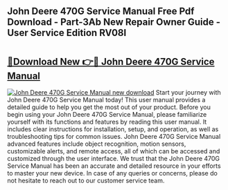 ## John Deere 470G Service Manual Free Pdf Download - Part-3Ab New Repair Owner Guide - User Service Edition RV08I

# <h2><a href="http://bc93285.oget.top/?id=John+Deere+470G+Service+Manual">🔗Download New 👉🔴 John Deere 470G Service Manual</a></h2>

[![John Deere 470G Service Manual new download](https://i.imgur.com/5g1atiW.png)](http://bc93285.oget.top/?id=John+Deere+470G+Service+Manual)
Start your journey with John Deere 470G Service Manual today! This user manual provides a detailed guide to help you get the most out of your product. Before you begin using your John Deere 470G Service Manual, please familiarize yourself with its functions and features by reading this user manual. It includes clear instructions for installation, setup, and operation, as well as troubleshooting tips for common issues. John Deere 470G Service Manual advanced features include object recognition, motion sensors, customizable alerts, and remote access, all of which can be accessed and customized through the user interface. We trust that the John Deere 470G Service Manual has been an accurate and detailed resource in your efforts to master your new device. In case of any queries or concerns, please do not hesitate to reach out to our customer service team.
